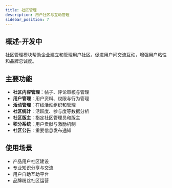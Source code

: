 ```yaml
---
title: 社区管理
description: 用户社区与互动管理
sidebar_position: 7
---
```


## 概述-开发中

社区管理模块帮助企业建立和管理用户社区，促进用户间交流互动，增强用户粘性和品牌忠诚度。

## 主要功能

- **社区内容管理**：帖子、评论审核与管理
- **用户管理**：用户资料、权限与行为管理
- **活动管理**：在线活动组织和管理
- **社区统计**：活跃度、参与度等数据分析
- **社区版主**：指定社区管理员和版主
- **积分系统**：用户贡献与激励机制
- **社区公告**：重要信息发布通知

## 使用场景

- 产品用户社区建设
- 专业知识分享与交流
- 用户自助互助平台
- 品牌粉丝社区运营
